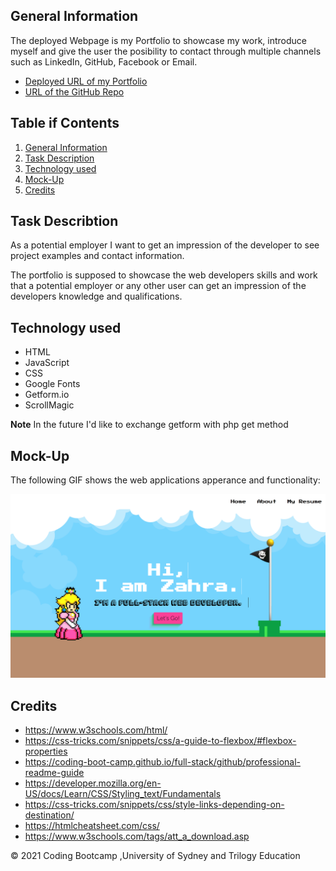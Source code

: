 ## General Information


The deployed Webpage is my Portfolio to showcase my work, introduce myself and give the user the posibility to contact through multiple channels such as LinkedIn, GitHub, Facebook or Email.

* [Deployed URL of my Portfolio](https://zahramertens.github.io/SupMaPortfolio/)
* [URL of the GitHub Repo](https://github.com/ZahraMertens/SupMaPortfolio.git)

## Table if Contents
1. [General Information](#general-informaion)
2. [Task Description](#task-description)
4. [Technology used](#technology-used)
5. [Mock-Up](#mock-up)
6. [Credits](#credits)


## Task Describtion

As a potential employer I want to get an impression of the developer to see project examples and contact information.

The portfolio is supposed to showcase the web developers skills and work that a potential employer or any other user can get an impression of the developers knowledge and qualifications. 


## Technology used

* HTML
* JavaScript
* CSS
* Google Fonts
* Getform.io
* ScrollMagic

**Note** In the future I'd like to exchange getform with php get method


## Mock-Up

The following GIF shows the web applications apperance and functionality:

![portfolio-demo](./public/images/readme.png)

## Credits

* https://www.w3schools.com/html/
* https://css-tricks.com/snippets/css/a-guide-to-flexbox/#flexbox-properties
* https://coding-boot-camp.github.io/full-stack/github/professional-readme-guide
* https://developer.mozilla.org/en-US/docs/Learn/CSS/Styling_text/Fundamentals
* https://css-tricks.com/snippets/css/style-links-depending-on-destination/
* https://htmlcheatsheet.com/css/
* https://www.w3schools.com/tags/att_a_download.asp

© 2021 Coding Bootcamp ,University of Sydney and Trilogy Education